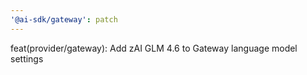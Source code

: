 ```yaml
---
'@ai-sdk/gateway': patch
---
```


feat(provider/gateway): Add zAI GLM 4.6 to Gateway language model settings
